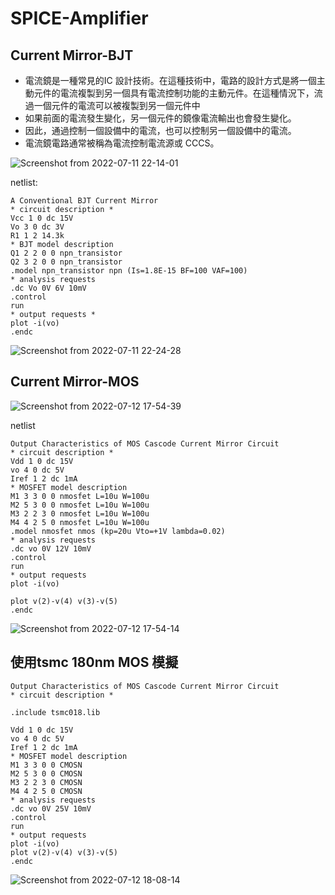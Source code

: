 # SPICE-Amplifier
## Current Mirror-BJT

* 電流鏡是一種常見的IC 設計技術。在這種技術中，電路的設計方式是將一個主動元件的電流複製到另一個具有電流控制功能的主動元件。在這種情況下，流過一個元件的電流可以被複製到另一個元件中
* 如果前面的電流發生變化，另一個元件的鏡像電流輸出也會發生變化。
* 因此，通過控制一個設備中的電流，也可以控制另一個設備中的電流。
* 電流鏡電路通常被稱為電流控制電流源或 CCCS。

![Screenshot from 2022-07-11 22-14-01](https://user-images.githubusercontent.com/68816726/178284813-dd7392ba-9e6c-4e33-947a-564474232565.png)

netlist:
```
A Conventional BJT Current Mirror
* circuit description *
Vcc 1 0 dc 15V
Vo 3 0 dc 3V
R1 1 2 14.3k
* BJT model description
Q1 2 2 0 0 npn_transistor
Q2 3 2 0 0 npn_transistor
.model npn_transistor npn (Is=1.8E-15 BF=100 VAF=100)
* analysis requests
.dc Vo 0V 6V 10mV
.control
run
* output requests *
plot -i(vo)
.endc
```

![Screenshot from 2022-07-11 22-24-28](https://user-images.githubusercontent.com/68816726/178287068-c0023f4b-b3eb-41bf-99a7-a9e16ae49dc5.png)

## Current Mirror-MOS

![Screenshot from 2022-07-12 17-54-39](https://user-images.githubusercontent.com/68816726/178464270-45ecb8da-83de-4c31-8c65-b57e206b9919.png)

netlist
```
Output Characteristics of MOS Cascode Current Mirror Circuit
* circuit description *
Vdd 1 0 dc 15V
vo 4 0 dc 5V
Iref 1 2 dc 1mA
* MOSFET model description
M1 3 3 0 0 nmosfet L=10u W=100u
M2 5 3 0 0 nmosfet L=10u W=100u
M3 2 2 3 0 nmosfet L=10u W=100u
M4 4 2 5 0 nmosfet L=10u W=100u
.model nmosfet nmos (kp=20u Vto=+1V lambda=0.02)
* analysis requests
.dc vo 0V 12V 10mV
.control
run
* output requests
plot -i(vo)

plot v(2)-v(4) v(3)-v(5)
.endc
```
![Screenshot from 2022-07-12 17-54-14](https://user-images.githubusercontent.com/68816726/178464392-0ffd5cfe-3f08-4713-b20d-06f27cb8f482.png)

## 使用tsmc 180nm MOS 模擬
```
Output Characteristics of MOS Cascode Current Mirror Circuit
* circuit description *

.include tsmc018.lib

Vdd 1 0 dc 15V
vo 4 0 dc 5V
Iref 1 2 dc 1mA
* MOSFET model description
M1 3 3 0 0 CMOSN 
M2 5 3 0 0 CMOSN
M3 2 2 3 0 CMOSN
M4 4 2 5 0 CMOSN 
* analysis requests
.dc vo 0V 25V 10mV
.control
run
* output requests
plot -i(vo)
plot v(2)-v(4) v(3)-v(5)
.endc
```

![Screenshot from 2022-07-12 18-08-14](https://user-images.githubusercontent.com/68816726/178466671-5a01b6a9-c66d-4f34-bdb9-34ea80f7855d.png)
